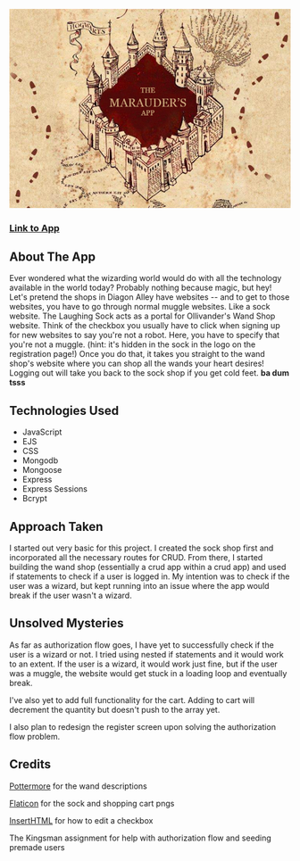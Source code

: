 ![Image of MaraudersApp](public/images/maraudersapp.png?raw=true)
### [Link to App](https://maraudersapp.herokuapp.com/)

## About The App
Ever wondered what the wizarding world would do with all the technology available in the world today? Probably nothing because magic, but hey! Let's pretend the shops in Diagon Alley have websites -- and to get to those websites, you have to go through normal muggle websites.
Like a sock website.
The Laughing Sock acts as a portal for Ollivander's Wand Shop website. Think of the checkbox you usually have to click when signing up for new websites to say you're not a robot. Here, you have to specify that you're not a muggle. (hint: it's hidden in the sock in the logo on the registration page!)
Once you do that, it takes you straight to the wand shop's website where you can shop all the wands your heart desires! Logging out will take you back to the sock shop if you get cold feet. **ba dum tsss**

## Technologies Used
- JavaScript
- EJS
- CSS
- Mongodb
- Mongoose
- Express
- Express Sessions
- Bcrypt

## Approach Taken
I started out very basic for this project. I created the sock shop first and incorporated all the necessary routes for CRUD. From there, I started building the wand shop (essentially a crud app within a crud app) and used if statements to check if a user is logged in. My intention was to check if the user was a wizard, but kept running into an issue where the app would break if the user wasn't a wizard.

## Unsolved Mysteries
As far as authorization flow goes, I have yet to successfully check if the user is a wizard or not. I tried using nested if statements and it would work to an extent. If the user is a wizard, it would work just fine, but if the user was a muggle, the website would get stuck in a loading loop and eventually break.

I've also yet to add full functionality for the cart. Adding to cart will decrement the quantity but doesn't push to the array yet.

I also plan to redesign the register screen upon solving the authorization flow problem.

## Credits
[Pottermore](https://www.pottermore.com/) for the wand descriptions

[Flaticon](https://www.flaticon.com/) for the sock and shopping cart pngs

[InsertHTML](https://www.inserthtml.com/2012/06/custom-form-radio-checkbox/) for how to edit a checkbox

The Kingsman assignment for help with authorization flow and seeding premade users
